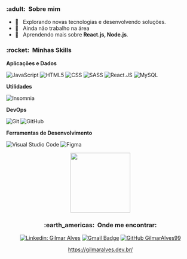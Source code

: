 <h3> :adult: &nbsp;Sobre mim </h3>

- 🤔 &nbsp; Explorando novas tecnologias e desenvolvendo soluções.
- 💼 &nbsp; Ainda não trabalho na área 
- 🌱 &nbsp; Aprendendo mais sobre **React.js, Node.js**.

<h3> :rocket: &nbsp;Minhas Skills </h3>

**Aplicações e Dados**

  ![JavaScript](https://img.shields.io/badge/-JavaScript-333333?style=flat&logo=javascript)
  ![HTML5](https://img.shields.io/badge/-HTML5-333333?style=flat&logo=HTML5)
  ![CSS](https://img.shields.io/badge/-CSS-333333?style=flat&logo=CSS3&logoColor=1572B6)
  ![SASS](https://img.shields.io/badge/-SASS-333333?style=flat&logo=SASS)
  ![React.JS](https://img.shields.io/badge/-React.js-333333?style=flat&logo=react.js)
  ![MySQL](https://img.shields.io/badge/-MySQL-333333?style=flat&logo=mysql)

**Utilidades**

  ![Insomnia](https://img.shields.io/badge/-Insomnia-333333?style=flat&logo=insomnia)

**DevOps**

  ![Git](https://img.shields.io/badge/-Git-333333?style=flat&logo=git)
  ![GitHub](https://img.shields.io/badge/-GitHub-333333?style=flat&logo=github)

**Ferramentas de Desenvolvimento**

  ![Visual Studio Code](https://img.shields.io/badge/-Visual%20Studio%20Code-333333?style=flat&logo=visual-studio-code&logoColor=007ACC)
  ![Figma](https://img.shields.io/badge/-Figma-333333?style=flat&logo=figma&logoColor=007ACC)


<div align="center" >

<a href="https://github.com/GilmarAlves99">
<img height="160em" src="https://github-readme-stats.vercel.app/api?username=GilmarAlves99&show_icons=true&theme=dark&include_all_commits=true&count_private=true"/>
</a>

<br/>

  
<h3> :earth_americas: &nbsp;Onde me encontrar: </h3> 

[![Linkedin: Gilmar Alves](https://img.shields.io/badge/-GilmarAlves-blue?style=flat-square&logo=Linkedin&logoColor=white&link=https://www.linkedin.com/in/gilmar-zezilia-alves-336610182/)](https://www.linkedin.com/in/gilmar-zezilia-alves-336610182/)
[![Gmail Badge](https://img.shields.io/badge/-gilmaralves914@email.com-006bed?style=flat-square&logo=Gmail&logoColor=white&link=mailto:gilmaralves914@email.com)](mailto:gilmaralves914@gmail.com)
[![GitHub GilmarAlves99]( https://img.shields.io/github/followers/GilmarAlves99?label=follow&style=social)](https://github.com/GilmarAlves99)


<a  href='https://gilmaralves.dev.br/'>https://gilmaralves.dev.br/</a>
</div>
